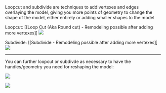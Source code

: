 
Loopcut and subdivide are techniques to add vertexes and edges overlaying the model, giving you more points of geometry to change the shape of the model, either entirely or adding smaller shapes to the model.

Loopcut:
[[Loop Cut (Aka Round cut) - Remodeling possible after adding more vertexes]]
![](https://i.imgur.com/c97xOgL.png)


Subdivide:
[[Subdivide - Remodeling possible after adding more vertexes]]
![](https://i.imgur.com/l7mgP3I.png)


---

You can further loopcut or subdivde as necessary to have the handles/geometry you need for reshaping the model:

![](https://i.imgur.com/JEA9mrm.png)


![](https://i.imgur.com/puQMfyH.png)

